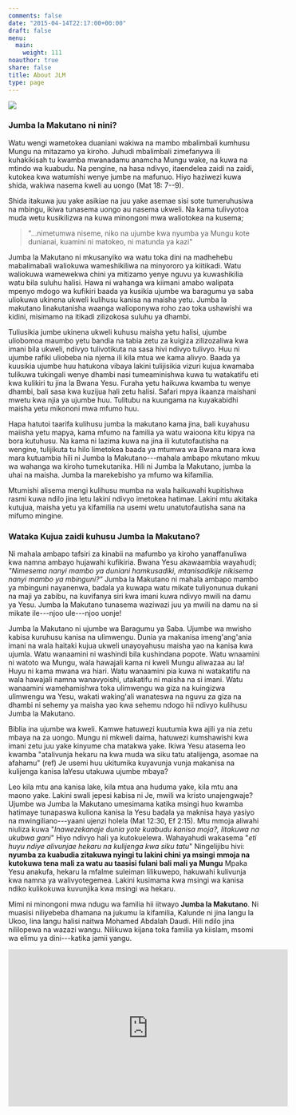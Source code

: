```yaml
---
comments: false
date: "2015-04-14T22:17:00+00:00"
draft: false
menu:
  main:
    weight: 111
noauthor: true
share: false
title: About JLM
type: page
---
```


![](/img/uliwahi_kuwa_mkiristo.jpg)

### Jumba la Makutano ni nini?
Watu wengi wametokea duaniani wakiwa na mambo mbalimbali kumhusu Mungu na mitazamo ya kiroho. Juhudi mbalimbali zimefanywa ili kuhakikisah tu kwamba mwanadamu anamcha Mungu wake, na kuwa na mtindo wa kuabudu. Na pengine, na hasa ndivyo, itaendelea zaidi na zaidi, kutokea kwa watumishi wenye  jumbe na mafunuo. Hiyo haziwezi kuwa shida, wakiwa nasema kweli au uongo (Mat 18: 7--9). 

Shida itakuwa juu yake asikiae na juu yake asemae sisi sote tumeruhusiwa na mbingu, ikiwa tunasema uongo au nasema ukweli. Na kama tulivyotoa muda wetu kusikilizwa na kuwa minongoni mwa waliotokea na kusema;

> "...nimetumwa niseme, niko na ujumbe kwa nyumba ya Mungu kote dunianai, kuamini ni matokeo, ni matunda ya kazi"

Jumba la Makutano ni mkusanyiko wa watu toka dini na madhehebu mabalimabali waliokuwa wameshikiliwa na minyororo ya kiitikadi. Watu waliokuwa  wamewekwa chini ya mitizamo yenye nguvu ya kuwashikilia watu bila suluhu halisi. Hawa ni wahanga wa kiimani amabo walipata mpenyo mdogo wa kufikiri baada ya kusikia ujumbe wa baragumu ya saba uliokuwa ukinena ukweli kulihusu kanisa na maisha yetu. Jumba la makutano linakutanisha waanga walioponywa roho zao toka ushawishi wa kidini, misimamo na itikadi zilizokosa suluhu ya dhambi. 

Tuliusikia jumbe ukinena ukweli kuhusu maisha yetu halisi, ujumbe uliobomoa maumbo yetu bandia na tabia zetu za kuigiza zilizozaliwa kwa imani bila ukweli, ndivyo tulivotikuta na sasa hivi ndivyo tulivyo.  Huu ni ujumbe rafiki uliobeba nia njema ili kila mtua we kama alivyo. Baada ya kuusikia ujumbe huu hatukona vibaya lakini tulijisikia vizuri kujua kwamaba tulikuwa tukingali wenye dhambi nasi tumeaminishwa kuwa tu watakatifu eti kwa kulikiri tu jina la Bwana Yesu. Furaha yetu haikuwa kwamba tu wenye dhambi, bali sasa kwa kuzijua hali zetu halisi. Safari mpya ikaanza maishani mwetu kwa njia ya ujumbe huu. Tulitubu na kuungama na kuyakabidhi maisha yetu mikononi mwa mfumo huu. 

Hapa hatutoi taarifa kulihusu jumba la makutano kama jina, bali kuyahusu maiisha yetu mapya, kama mfumo na familia ya watu waioona kitu kipya na bora kutuhusu. Na kama ni lazima kuwa na jina ili kututofautisha na wengine, tulijikuta tu hilo limetokea baada ya mtumwa wa Bwana mara kwa mara kutuambia hili ni Jumba la Makutano---mahala ambapo mkutano mkuu wa wahanga wa kiroho tumekutanika. Hili ni Jumba la Makutano, jumba la uhai na maisha. Jumba la marekebisho ya mfumo wa kifamilia. 

Mtumishi alisema mengi kulihusu mumba na wala haikuwahi kupitishwa rasmi kuwa ndilo jina letu lakini ndivyo imetokea hatimae. Lakini mtu akitaka kutujua, maisha yetu ya kifamilia na usemi wetu unatutofautisha sana na mifumo mingine. 

### Wataka Kujua zaidi kuhusu Jumba la Makutano?

Ni mahala ambapo tafsiri za kinabii na mafumbo ya kiroho yanaffanuliwa kwa namna ambayo hujawahi kufikiria. Bwana Yesu akawaambia wayahudi; *"Nimesema nanyi mambo ya duniani hamkusadiki, mtanisadikije nikisema nanyi mambo ya mbinguni?"* Jumba la Makutano ni mahala ambapo mambo ya mbinguni nayanenwa, badala ya kuwapa watu mikate tuliyonunua dukani na maji ya zabibu, na kuvifanya siri kwa imani kuwa ndivyo mwili na damu ya Yesu. Jumba la Makutano tunasema waziwazi juu ya mwili na damu na si mikate ile---njoo ule---njoo uonje!

Jumba la Makutano ni ujumbe wa Baragumu ya  Saba. Ujumbe wa mwisho kabisa kuruhusu kanisa na ulimwengu. Dunia ya makanisa imeng'ang'ania imani na wala haitaki kujua ukweli unayoyahusu maisha yao na kanisa kwa ujumla. Watu wanaamini ni washindi bila kushindana popote. Watu wnaamini ni watoto wa Mungu, wala hawajali kama ni kweli Mungu aliwazaa au la! Huyu ni kama mwana wa hiari. Watu wanaamini pia kuwa ni watakatifu na wala hawajali namna wanavyoishi, utakatifu ni maisha na si imani. Watu wanaamini wamehamishwa toka ulimwengu wa giza na kuingizwa ulimwengu wa Yesu, wakati waking'ali wanateswa na nguvu za giza na dhambi ni sehemy ya maisha yao kwa sehemu ndogo hii ndivyo kulihusu Jumba la Makutano.


Biblia ina ujumbe wa kweli. Kamwe hatuwezi kuutumia kwa ajili ya nia zetu mbaya na za uongo. Mungu ni mkweli daima, hatuwezi kumshawishi kwa imani zetu juu yake kinyume cha matakwa yake. Ikiwa Yesu atasema leo kwamba "atalivunja hekaru na kwa muda wa siku tatu atalijenga, asomae na afahamu" (ref) Je usemi huu ukitumika kuyavunja vunja makanisa na kulijenga kanisa laYesu utakuwa ujumbe mbaya?

Leo kila mtu ana kanisa lake, kila mtua ana huduma yake, kila mtu ana maono yake. Lakini swali jepesi kabisa ni Je, mwili wa kristo unajengwaje? Ujumbe wa Jumba la Makutano umesimama katika msingi huo kwamba hatimaye tunapaswa kuliona kanisa la Yesu badala ya maknisa haya yasiyo na mwingiliano---yaani ujenzi holela (Mat 12:30, Ef 2:15). Mtu mmoja aliwahi niuliza kuwa "*Inawezekanaje dunia yote kuabudu kanisa moja?, litakuwa na ukubwa gani*" Hiyo ndivyo hali ya kutokuelewa. Wahayahudi wakasema "*eti huyu ndiye alivunjae hekaru na kulijenga kwa siku tatu*" Ningelijibu hivi: **nyumba za kuabudia zitakuwa nyingi tu lakini chini ya msingi mmoja na kutokuwa tena mali za watu au taasisi fulani bali mali ya Mungu** Mpaka Yesu anakufa, hekaru la mfalme suleiman lilikuwepo, hakuwahi kulivunja kwa namna ya walivyotegemea. Lakini kusimama kwa msingi wa kanisa ndiko kulikokuwa kuvunjika kwa msingi wa hekaru.


Mimi ni minongoni mwa ndugu wa familia hii iitwayo **Jumba la Makutano**. Ni muasisi niliyebeba dhamana na jukumu la kifamilia, Kalunde ni jina langu la Ukoo, lina langu halisi naitwa Mohamed Abdalah  Daudi. Hili ndilo jina nililopewa na wazazi wangu. Nilikuwa kijana toka familia ya kiislam, msomi wa elimu ya dini---katika jamii yangu.

<iframe width="560" height="315" src="https://www.youtube.com/embed/uJOg48ksQQ0" frameborder="0" allow="accelerometer; autoplay; encrypted-media; gyroscope; picture-in-picture" allowfullscreen></iframe>

